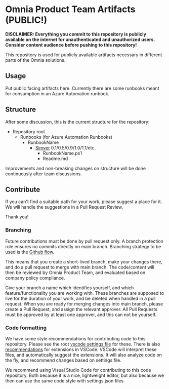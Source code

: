 # Omnia Product Team Artifacts (PUBLIC!)

**DISCLAIMER: Everything you commit to this repository is publicly available on the internet for unauthenticated and unauthorized users. Consider content audience before pushing to this repository!**

This repository is used for publicly available artifacts necessary in different parts of the Omnia solutions.

## Usage

Put public facing artifacts here. Currently there are some runbooks meant for consumption in an Azure Automation runbook.

## Structure

After some discussion, this is the current structure for the repository:

- Repository root
  - Runbooks (for Azure Automation Runbooks)
    - RunbookName
      - [Simver](https://simver.org/) 0.1/0.5/0.9/1.0/1.1/etc.
        - RunbookName.ps1
        - Readme.md

Improvements and non-breaking changes on structure will be done continuously after team discussions.

## Contribute

If you can't find a suitable path for your work, please suggest a place for it. We will handle the suggestions in a Pull Request Review.

Thank you!

### Branching

Future contributions must be done by pull request only. A branch protection rule ensures no commits directly on main branch.
Branching strategy to be used is the [Github flow](https://guides.github.com/introduction/flow/).

This means that you create a short-lived branch, make your changes there, and do a pull request to merge with main branch. The code/content will then be reviewed by Omnia Product Team, and evaluated based on company policy compliance.

Give your branch a name which identifies yourself, and which feature/functionality you are working with. These branches are supposed to live for the duration of your work, and be deleted when handled in a pull request. When you are ready for merging changes into main branch, please create a Pull Request, and assign the relevant approver. All Pull Requests must be approved by at least one approver, and this can not be yourself.

### Code formatting

We have some style recommendations for contributing code to this repository. Please see the root [vscode settings file](.vscode/settings.json) for these. There is also [recommendations](.vscode/extensions.json) for extensions in VSCode.
VSCode will interpret these files, and automatically suggest the extensions. It will also analyze code on the fly, and recommend changes based on settings file.

We recommend using Visual Studio Code for contributing to this code repository. Both because it is a nice, lightweight editor, but also because we then can use the same code style with settings.json files.

